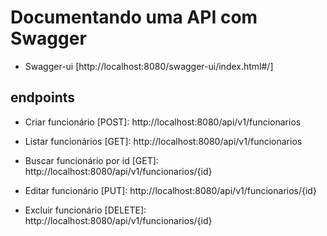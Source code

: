 # Documentando uma API com Swagger

- Swagger-ui [http://localhost:8080/swagger-ui/index.html#/]



## endpoints

- Criar funcionário [POST]:
http://localhost:8080/api/v1/funcionarios

- Listar funcionários [GET]:
http://localhost:8080/api/v1/funcionarios

- Buscar funcionário por id [GET]:
http://localhost:8080/api/v1/funcionarios/{id}

- Editar funcionário [PUT]:
http://localhost:8080/api/v1/funcionarios/{id}

- Excluir funcionário [DELETE]:
http://localhost:8080/api/v1/funcionarios/{id}


